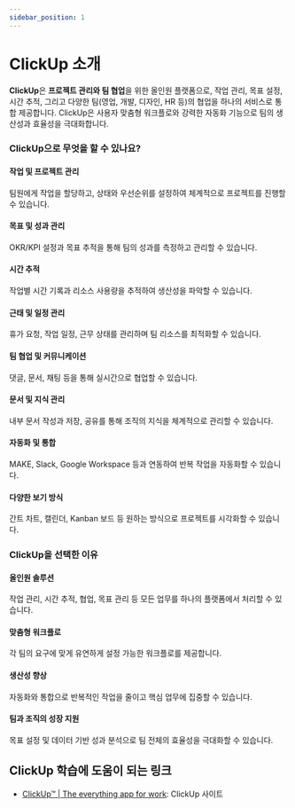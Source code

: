 ```yaml
---
sidebar_position: 1
---
```


# ClickUp 소개

**ClickUp**은 **프로젝트 관리와 팀 협업**을 위한 올인원 플랫폼으로, 작업 관리, 목표 설정, 시간 추적, 그리고 다양한 팀(영업, 개발, 디자인, HR 등)의 협업을 하나의 서비스로 통합 제공합니다. ClickUp은 사용자 맞춤형 워크플로와 강력한 자동화 기능으로 팀의 생산성과 효율성을 극대화합니다.

### **ClickUp으로 무엇을 할 수 있나요?**

#### **작업 및 프로젝트 관리**

팀원에게 작업을 할당하고, 상태와 우선순위를 설정하여 체계적으로 프로젝트를 진행할 수 있습니다.

#### **목표 및 성과 관리**

OKR/KPI 설정과 목표 추적을 통해 팀의 성과를 측정하고 관리할 수 있습니다.

#### **시간 추적**

작업별 시간 기록과 리소스 사용량을 추적하여 생산성을 파악할 수 있습니다.

#### **근태 및 일정 관리**

휴가 요청, 작업 일정, 근무 상태를 관리하며 팀 리소스를 최적화할 수 있습니다.

#### **팀 협업 및 커뮤니케이션**

댓글, 문서, 채팅 등을 통해 실시간으로 협업할 수 있습니다.

#### **문서 및 지식 관리**

내부 문서 작성과 저장, 공유를 통해 조직의 지식을 체계적으로 관리할 수 있습니다.

#### **자동화 및 통합**

MAKE, Slack, Google Workspace 등과 연동하여 반복 작업을 자동화할 수 있습니다.

#### **다양한 보기 방식**

간트 차트, 캘린더, Kanban 보드 등 원하는 방식으로 프로젝트를 시각화할 수 있습니다.

### **ClickUp을 선택한 이유**

#### **올인원 솔루션**

작업 관리, 시간 추적, 협업, 목표 관리 등 모든 업무를 하나의 플랫폼에서 처리할 수 있습니다.

#### **맞춤형 워크플로**

각 팀의 요구에 맞게 유연하게 설정 가능한 워크플로를 제공합니다.

#### **생산성 향상**

자동화와 통합으로 반복적인 작업을 줄이고 핵심 업무에 집중할 수 있습니다.

#### **팀과 조직의 성장 지원**

목표 설정 및 데이터 기반 성과 분석으로 팀 전체의 효율성을 극대화할 수 있습니다.

## **ClickUp 학습에 도움이 되는 링크**

- [ClickUp™ | The everything app for work](https://clickup.com/): ClickUp 사이트
